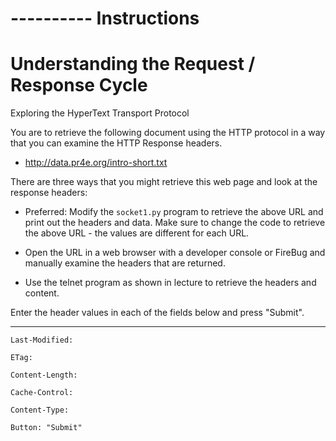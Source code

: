 #
# ---------- Instructions
#

# Understanding the Request / Response Cycle

Exploring the HyperText Transport Protocol

You are to retrieve the following document using the HTTP protocol in a way that you can examine the HTTP Response headers.

  - http://data.pr4e.org/intro-short.txt

There are three ways that you might retrieve this web page and look at the response headers:

  - Preferred: Modify the `socket1.py` program to retrieve the above URL and print out the headers and data. Make sure to change the code to retrieve the above URL - the values are different for each URL.

  - Open the URL in a web browser with a developer console or FireBug and manually examine the headers that are returned.

  - Use the telnet program as shown in lecture to retrieve the headers and content.

Enter the header values in each of the fields below and press "Submit".

---

```
Last-Modified:

ETag:

Content-Length:

Cache-Control:

Content-Type:

Button: "Submit"
```

